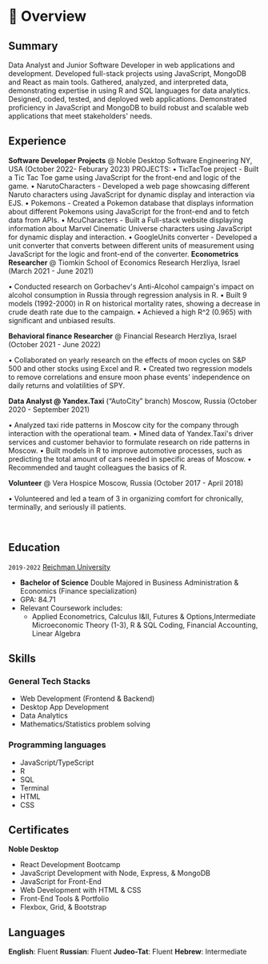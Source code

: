 # 📖 Overview

## Summary

Data Analyst and Junior Software Developer in web applications and development. Developed full-stack projects using JavaScript, MongoDB and React as main tools. Gathered, analyzed, and interpreted data, demonstrating expertise in using R and SQL languages for data analytics. Designed, coded, tested, and deployed web applications. Demonstrated proficiency in JavaScript and MongoDB to build robust and scalable web applications that meet stakeholders' needs.


## Experience
**Software Developer Projects** @ Noble Desktop Software Engineering NY, USA (October 2022- Feburary 2023)
PROJECTS:
• TicTacToe project - Built a Tic Tac Toe game using JavaScript for the front-end and logic of the game.
• NarutoCharacters - Developed a web page showcasing different Naruto characters using JavaScript for dynamic display and interaction via EJS.
• Pokemons - Created a Pokemon database that displays information about different Pokemons using JavaScript for the front-end and to fetch data from APIs.
• McuCharacters - Built a Full-stack website displaying information about Marvel Cinematic Universe characters using JavaScript for dynamic display and interaction.
• GoogleUnits converter - Developed a unit converter that converts between different units of measurement using JavaScript for the logic and front-end of the converter.
**Econometrics Researcher** @ Tiomkin School of Economics Research Herzliya, Israel (March 2021 - June 2021)

• Conducted research on Gorbachev's Anti-Alcohol campaign's impact on alcohol consumption in Russia through regression analysis in R.
• Built 9 models (1992-2000) in R on historical mortality rates, showing a decrease in crude death rate due to the campaign.
• Achieved a high R^2 (0.965) with significant and unbiased results.

**Behavioral finance Researcher** @ Financial Research Herzliya, Israel (October 2021 - June 2022)

• Collaborated on yearly research on the effects of moon cycles on S&P 500 and other stocks using Excel and R.
• Created two regression models to remove correlations and ensure moon phase events' independence on daily returns and volatilities of SPY.

**Data Analyst @ Yandex.Taxi** (“AutoCity” branch) Moscow, Russia (October 2020 - September 2021)

• Analyzed taxi ride patterns in Moscow city for the company through interaction with the operational team.
• Mined data of Yandex.Taxi's driver services and customer behavior to formulate research on ride patterns in Moscow.
• Built models in R to improve automotive processes, such as predicting the total amount of cars needed in specific areas of Moscow.
• Recommended and taught colleagues the basics of R.

**Volunteer** @ Vera Hospice Moscow, Russia (October 2017 - April 2018)

• Volunteered and led a team of 3 in organizing comfort for chronically, terminally, and seriously ill patients.


&nbsp;

## Education
`2019-2022` [Reichman University](https://www.runi.ac.il/en)
- **Bachelor of Science** Double Majored in Business Administration & Economics (Finance specialization) 
- GPA: 84.71
- Relevant Coursework includes: 
  - Applied Econometrics, Calculus I&II, Futures & Options,Intermediate Microeconomic Theory (1-3), R & SQL Coding, Financial Accounting, Linear Algebra


## Skills
### General Tech Stacks
- Web Development (Frontend & Backend)
- Desktop App Development
- Data Analytics
- Mathematics/Statistics problem solving


### Programming languages
- JavaScript/TypeScript
- R
- SQL
- Terminal
- HTML
- CSS


## Certificates
**Noble Desktop**
- React Development Bootcamp
- JavaScript Development with Node, Express, & MongoDB
- JavaScript for Front-End
- Web Development with HTML & CSS
- Front-End Tools & Portfolio 
- Flexbox, Grid, & Bootstrap

<!-- ## Accomplishments
**Won First Place** @ [EY Innovation Campaign](https://www.ey.com/) _(May 2021)_
Built Trial Balance System, a system that streamlines data transmission across users, providing consistent, reliable financial reports to them.  -->

## Languages
**English**: Fluent
**Russian**: Fluent
**Judeo-Tat**: Fluent
**Hebrew**: Intermediate

